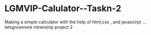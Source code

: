 # LGMVIP-Calulator--Taskn-2
Making a simple calculator with the help of html,css , and javascirpt ... letsgrowmore intrenship project 2 
